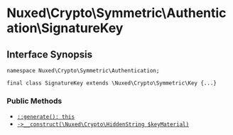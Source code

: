 # Nuxed\\Crypto\\Symmetric\\Authentication\\SignatureKey




## Interface Synopsis




``` Hack
namespace Nuxed\Crypto\Symmetric\Authentication;

final class SignatureKey extends \Nuxed\Crypto\Symmetric\Key {...}
```




### Public Methods




+ [` ::generate(): this `](<class.Nuxed.Crypto.Symmetric.Authentication.SignatureKey.generate.md>)
+ [` ->__construct(\Nuxed\Crypto\HiddenString $keyMaterial) `](<class.Nuxed.Crypto.Symmetric.Authentication.SignatureKey.__construct.md>)